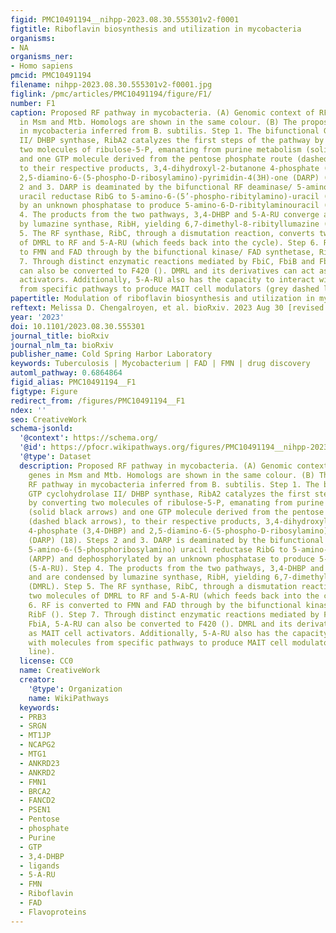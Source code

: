 ```yaml
---
figid: PMC10491194__nihpp-2023.08.30.555301v2-f0001
figtitle: Riboflavin biosynthesis and utilization in mycobacteria
organisms:
- NA
organisms_ner:
- Homo sapiens
pmcid: PMC10491194
filename: nihpp-2023.08.30.555301v2-f0001.jpg
figlink: /pmc/articles/PMC10491194/figure/F1/
number: F1
caption: Proposed RF pathway in mycobacteria. (A) Genomic context of RF pathway genes
  in Msm and Mtb. Homologs are shown in the same colour. (B) The proposed RF pathway
  in mycobacteria inferred from B. subtilis. Step 1. The bifunctional GTP cyclohydrolase
  II/ DHBP synthase, RibA2 catalyzes the first steps of the pathway by converting
  two molecules of ribulose-5-P, emanating from purine metabolism (solid black arrows)
  and one GTP molecule derived from the pentose phosphate route (dashed black arrows),
  to their respective products, 3,4-dihydroxyl-2-butanone 4-phosphate (3,4-DHBP) and
  2,5-diamino-6-(5-phospho-D-ribosylamino)-pyrimidin-4(3H)-one (DARP) (18). Steps
  2 and 3. DARP is deaminated by the bifunctional RF deaminase/ 5-amino-6-(5-phosphoribosylamino)
  uracil reductase RibG to 5-amino-6-(5’-phospho-ribitylamino)-uracil (ARPP) and dephosphorylated
  by an unknown phosphatase to produce 5-amino-6-D-ribitylaminouracil (5-A-RU). Step
  4. The products from the two pathways, 3,4-DHBP and 5-A-RU converge and are condensed
  by lumazine synthase, RibH, yielding 6,7-dimethyl-8-ribityllumazine (DMRL). Step
  5. The RF synthase, RibC, through a dismutation reaction, converts two molecules
  of DMRL to RF and 5-A-RU (which feeds back into the cycle). Step 6. RF is converted
  to FMN and FAD through by the bifunctional kinase/ FAD synthetase, RibF (). Step
  7. Through distinct enzymatic reactions mediated by FbiC, FbiB and FbiA, 5-A-RU
  can also be converted to F420 (). DMRL and its derivatives can act as MAIT cell
  activators. Additionally, 5-A-RU also has the capacity to interact with molecules
  from specific pathways to produce MAIT cell modulators (grey dashed line).
papertitle: Modulation of riboflavin biosynthesis and utilization in mycobacteria.
reftext: Melissa D. Chengalroyen, et al. bioRxiv. 2023 Aug 30 [revised 2023 Sep 10]:2023.08.30.555301.
year: '2023'
doi: 10.1101/2023.08.30.555301
journal_title: bioRxiv
journal_nlm_ta: bioRxiv
publisher_name: Cold Spring Harbor Laboratory
keywords: Tuberculosis | Mycobacterium | FAD | FMN | drug discovery
automl_pathway: 0.6864864
figid_alias: PMC10491194__F1
figtype: Figure
redirect_from: /figures/PMC10491194__F1
ndex: ''
seo: CreativeWork
schema-jsonld:
  '@context': https://schema.org/
  '@id': https://pfocr.wikipathways.org/figures/PMC10491194__nihpp-2023.08.30.555301v2-f0001.html
  '@type': Dataset
  description: Proposed RF pathway in mycobacteria. (A) Genomic context of RF pathway
    genes in Msm and Mtb. Homologs are shown in the same colour. (B) The proposed
    RF pathway in mycobacteria inferred from B. subtilis. Step 1. The bifunctional
    GTP cyclohydrolase II/ DHBP synthase, RibA2 catalyzes the first steps of the pathway
    by converting two molecules of ribulose-5-P, emanating from purine metabolism
    (solid black arrows) and one GTP molecule derived from the pentose phosphate route
    (dashed black arrows), to their respective products, 3,4-dihydroxyl-2-butanone
    4-phosphate (3,4-DHBP) and 2,5-diamino-6-(5-phospho-D-ribosylamino)-pyrimidin-4(3H)-one
    (DARP) (18). Steps 2 and 3. DARP is deaminated by the bifunctional RF deaminase/
    5-amino-6-(5-phosphoribosylamino) uracil reductase RibG to 5-amino-6-(5’-phospho-ribitylamino)-uracil
    (ARPP) and dephosphorylated by an unknown phosphatase to produce 5-amino-6-D-ribitylaminouracil
    (5-A-RU). Step 4. The products from the two pathways, 3,4-DHBP and 5-A-RU converge
    and are condensed by lumazine synthase, RibH, yielding 6,7-dimethyl-8-ribityllumazine
    (DMRL). Step 5. The RF synthase, RibC, through a dismutation reaction, converts
    two molecules of DMRL to RF and 5-A-RU (which feeds back into the cycle). Step
    6. RF is converted to FMN and FAD through by the bifunctional kinase/ FAD synthetase,
    RibF (). Step 7. Through distinct enzymatic reactions mediated by FbiC, FbiB and
    FbiA, 5-A-RU can also be converted to F420 (). DMRL and its derivatives can act
    as MAIT cell activators. Additionally, 5-A-RU also has the capacity to interact
    with molecules from specific pathways to produce MAIT cell modulators (grey dashed
    line).
  license: CC0
  name: CreativeWork
  creator:
    '@type': Organization
    name: WikiPathways
  keywords:
  - PRB3
  - SRGN
  - MT1JP
  - NCAPG2
  - MTG1
  - ANKRD23
  - ANKRD2
  - FMN1
  - BRCA2
  - FANCD2
  - PSEN1
  - Pentose
  - phosphate
  - Purine
  - GTP
  - 3,4-DHBP
  - ligands
  - 5-A-RU
  - FMN
  - Riboflavin
  - FAD
  - Flavoproteins
---
```

